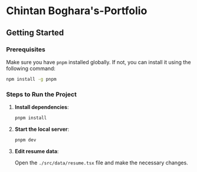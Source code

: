 # Chintan Boghara's-Portfolio

## Getting Started

### Prerequisites

Make sure you have `pnpm` installed globally. If not, you can install it using the following command:

```bash
npm install -g pnpm
```

### Steps to Run the Project

1. **Install dependencies**:

   ```bash
   pnpm install
   ```

2. **Start the local server**:

   ```bash
   pnpm dev
   ```

3. **Edit resume data**:

   Open the `./src/data/resume.tsx` file and make the necessary changes.
